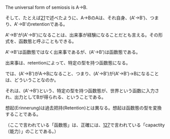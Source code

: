 The universal form of semiosis is A->B.

そして、たとえば[21](021.md)で述べたように、A->BのAは、それ自身、(A'->B')、つまり、A'->B'のretentionである。

A'->B'が(A'->B')になることは、出来事が経験になることだとも言える。その形式を、函数態と呼ぶこともできる。

A'->B'は函数態ではなく出来事であるが、(A'->B')は函数態である。

出来事は、retentionによって、特定の型を持つ函数態になる。

では、(A'->B')がA->Bになること、つまり、(A'->B')が(A'->B')->Bになることは、どういうことなのか。

それは、(A'->B')という、特定の型を持つ函数態が、世界という函数に入力され、出力としてBが得られる、ということである。

想起(Erinnerung)は過去把持(Retention)とは異なる。想起は函数態の型を変換することである。

（ここで言われている「函数態」は、正確には、[127](127.md)で言われている「capactity（能力）」のことである。）

